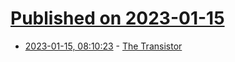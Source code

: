 # [Published on 2023-01-15](index.md)

* [2023-01-15, 08:10:23](https://news.ycombinator.com/item?id=34387690) - [The Transistor](https://www.youtube.com/watch?v=-td7YT-Pums)
